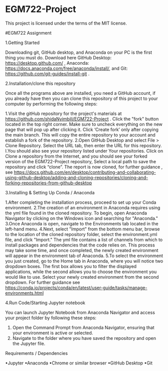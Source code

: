 # EGM722-Project
This project is licensed under the terms of the MIT license.

#EGM722 Assignment

1.Getting Started

Downloading git, GitHub desktop, and Anaconda on your PC is the first thing you must do. Download here GitHub Desktop: https://desktop.github.com/ , Anaconda: https://docs.anaconda.com/free/anaconda/install/, and Git: https://github.com/git-guides/install-git .

2.Installation/clone this repository

Once all the programs above are installed, you need a GitHub account, if you already have then you can clone this repository of this project to your computer by performing the following steps:

1.Visit the gitHub repository for the project's materials at https://github.com/shidaNyimbili/EGM722-Project . Click the "fork" button located in the top right corner.
Make sure to uncheck everything on the new page that will pop up after clicking it. Click ‘Create fork’ only after copying the main branch. This will copy the entire repository to your account and establish a fork of the repository.
2.Open GitHub Desktop and select File > Clone Repository. Select the URL tab, then enter the URL for this repository.
I.You should also see your repository listed under Your repositories. Click on Clone a repository from the Internet, and you should see your forked version of the EGM722-Project repository, Select a local path to save the repository and click “clone”. The report is now cloned, for further guidance , see https://docs.github.com/en/desktop/contributing-and-collaborating-using-github-desktop/adding-and-cloning-repositories/cloning-and-forking-repositories-from-github-desktop

3.Installing & Setting Up Conda / Anaconda

1.After completing the installation process, proceed to set up your Conda environment.
2.The creation of an environment in Anaconda requires using the yml file found in the cloned repository. To begin, open Anaconda Navigator by clicking on the Windows icon and searching for "Anaconda."
3.Once Anaconda is open, navigate to the Environments tab located in the left-hand menu.
4.Next, select "Import" from the bottom menu bar, browse to the location of the cloned repository folder, select the environment.yml file, and click "Import." The yml file contains a list of channels from which to install packages and dependencies that the code relies on. This process may take some time, and once completed, the newly created environment will appear in the environment tab of Anaconda.
5.To select the environment you just created, go to the Home tab in Anaconda, where you will notice two dropdown boxes. The first box allows you to filter the displayed applications, while the second allows you to choose the environment you would like to use. Select your newly created environment from the second dropdown.
For further guidance see https://conda.io/projects/conda/en/latest/user-guide/tasks/manage-environments.html


4.Run Code/Starting Jupyter notebook

You can launch Jupyter Notebook from Anaconda Navigator and access your project folder by following these steps:
1. Open the Command Prompt from Anaconda Navigator, ensuring that your environment is active or selected.
2. Navigate to the folder where you have saved the repository and open the Jupyter file.


Requirements / Dependencies

•Jupyter
•Anaconda
•Chrome or similar browser
•GitHub Desktop
•Git

